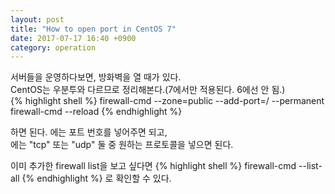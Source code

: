 ```yaml
---
layout: post
title: "How to open port in CentOS 7"
date: 2017-07-17 16:40 +0900
category: operation
---
```


서버들을 운영하다보면, 방화벽을 열 때가 있다. <br />
CentOS는 우분투와 다르므로 정리해본다.(7에서만 적용된다. 6에선 안 됨.) <br />
{% highlight shell %}
firewall-cmd --zone=public --add-port=<port number>/<tcp or udp> --permanent
firewall-cmd --reload
{% endhighlight %}

하면 된다. <port number>에는 포트 번호를 넣어주면 되고,<br />
<tcp or udp>에는 "tcp" 또는 "udp" 둘 중 원하는 프로토콜을 넣으면 된다.

이미 추가한 firewall list을 보고 싶다면
{% highlight shell %}
firewall-cmd --list-all
{% endhighlight %}
로 확인할 수 있다.

